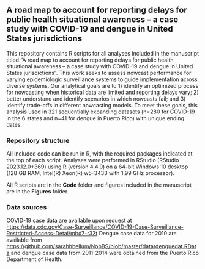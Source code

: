 ## A road map to account for reporting delays for public health situational awareness – a case study with COVID-19 and dengue in United States jurisdictions
This repository contains R scripts for all analyses included in the manuscript titled “A road map to account for reporting delays for public health situational awareness – a case study with COVID-19 and dengue in United States jurisdictions”. This work seeks to assess nowcast performance for varying epidemiologic surveillance systems to guide implementation across diverse systems. Our analytical goals are to 1) identify an optimized process for nowcasting when historical data are limited and reporting delays vary; 2) better understand and identify scenarios in which nowcasts fail; and 3) identify trade-offs in different nowcasting models. To meet these goals, this analysis used in 321 sequentially expanding datasets (n=280 for COVID-19 in the 6 states and n=41 for dengue in Puerto Rico) with unique ending dates.

### Repository structure
All included code can be run in R, with the required packages indicated at the top of each script. Analyses were performed in RStudio (RStudio 2023.12.0+369) using R (version 4.4.0) on a 64-bit Windows 10 desktop (128 GB RAM, Intel(R) Xeon(R) w5-3433 with 1.99 GHz processor).

All R scripts are in the **Code** folder and figures included in the manuscript are in the **Figures** folder. 

### Data sources
COVID-19 case data are available upon request at https://data.cdc.gov/Case-Surveillance/COVID-19-Case-Surveillance-Restricted-Access-Detai/mbd7-r32t
 Dengue case data for 2010 are available from https://github.com/sarahhbellum/NobBS/blob/master/data/denguedat.RData and dengue case data from 2011-2014 were obtained from the Puerto Rico Department of Health.
